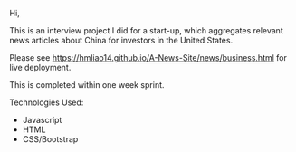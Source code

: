 Hi,

This is an interview project I did for a start-up, which aggregates relevant news articles about China for investors in the United States.

Please see https://hmliao14.github.io/A-News-Site/news/business.html for live deployment.

This is completed within one week sprint.

Technologies Used:
- Javascript
- HTML
- CSS/Bootstrap
